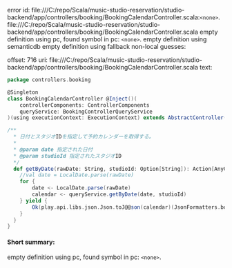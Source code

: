 error id: file:///C:/repo/Scala/music-studio-reservation/studio-backend/app/controllers/booking/BookingCalendarController.scala:`<none>`.
file:///C:/repo/Scala/music-studio-reservation/studio-backend/app/controllers/booking/BookingCalendarController.scala
empty definition using pc, found symbol in pc: `<none>`.
empty definition using semanticdb
empty definition using fallback
non-local guesses:

offset: 716
uri: file:///C:/repo/Scala/music-studio-reservation/studio-backend/app/controllers/booking/BookingCalendarController.scala
text:
```scala
package controllers.booking

@Singleton
class BookingCalendarController @Inject()(
    controllerComponents: ControllerComponents
    queryService: BookingControllerQueryService
)(using executionContext: ExecutionContext) extends AbstractController(controllerComponents) {

/**
  * 日付とスタジオIDを指定して予約カレンダーを取得する。
  *
  * @param date 指定された日付
  * @param studioId 指定されたスタジオID
  */
  def getByDate(rawDate: String, studioId: Option[String]): Action[AnyContent] = Action[AnyContent] = Action.async {
    //val date = LocalDate.parse(rawDate)
    for {
        date <- LocalDate.parse(rawDate)
        calendar <- queryService.getByDate(date, studioId)
    } yield {
        Ok(play.api.libs.json.Json.toJ@@son(calendar)(JsonFormatters.bookingCalendarViewWrites))
    }
  }
}

```


#### Short summary: 

empty definition using pc, found symbol in pc: `<none>`.